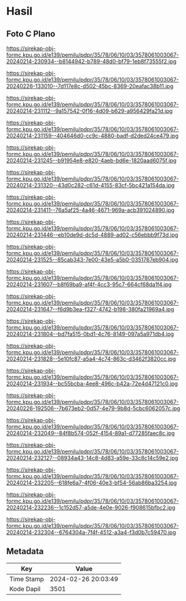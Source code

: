 # Hasil

## Foto C Plano

https://sirekap-obj-formc.kpu.go.id/e139/pemilu/pdpr/35/78/06/10/03/3578061003067-20240214-230934--b8144942-b789-48d0-bf79-1eb8f73555f2.jpg

https://sirekap-obj-formc.kpu.go.id/e139/pemilu/pdpr/35/78/06/10/03/3578061003067-20240226-133010--7d117e8c-d502-45bc-8369-20eafac38b11.jpg

https://sirekap-obj-formc.kpu.go.id/e139/pemilu/pdpr/35/78/06/10/03/3578061003067-20240214-231112--9a157542-0f16-4d09-b629-a956429fa21d.jpg

https://sirekap-obj-formc.kpu.go.id/e139/pemilu/pdpr/35/78/06/10/03/3578061003067-20240214-231159--404646d0-cc9c-4880-badf-d2ded24ce479.jpg

https://sirekap-obj-formc.kpu.go.id/e139/pemilu/pdpr/35/78/06/10/03/3578061003067-20240214-231245--b91954e8-e820-4aeb-bd6e-1820aad6075f.jpg

https://sirekap-obj-formc.kpu.go.id/e139/pemilu/pdpr/35/78/06/10/03/3578061003067-20240214-231320--43d0c282-c61d-4155-83cf-5bc421a154da.jpg

https://sirekap-obj-formc.kpu.go.id/e139/pemilu/pdpr/35/78/06/10/03/3578061003067-20240214-231411--76a5af25-4a46-4671-969a-acb391024890.jpg

https://sirekap-obj-formc.kpu.go.id/e139/pemilu/pdpr/35/78/06/10/03/3578061003067-20240214-231446--eb10de9d-dc5d-4889-ad02-c56ebbb9f73d.jpg

https://sirekap-obj-formc.kpu.go.id/e139/pemilu/pdpr/35/78/06/10/03/3578061003067-20240214-231525--85cab343-7e00-43e5-a5b0-0351767eb904.jpg

https://sirekap-obj-formc.kpu.go.id/e139/pemilu/pdpr/35/78/06/10/03/3578061003067-20240214-231607--b8f69ba9-af4f-4cc3-95c7-664cf68da1f4.jpg

https://sirekap-obj-formc.kpu.go.id/e139/pemilu/pdpr/35/78/06/10/03/3578061003067-20240214-231647--f6d9b3ea-f327-4742-b198-380fa21969a4.jpg

https://sirekap-obj-formc.kpu.go.id/e139/pemilu/pdpr/35/78/06/10/03/3578061003067-20240214-231804--bd7fa515-0bd1-4c76-8149-097a5a971db4.jpg

https://sirekap-obj-formc.kpu.go.id/e139/pemilu/pdpr/35/78/06/10/03/3578061003067-20240214-231828--5e10fc87-a5a4-4c74-863c-d3462f3820cc.jpg

https://sirekap-obj-formc.kpu.go.id/e139/pemilu/pdpr/35/78/06/10/03/3578061003067-20240214-231934--bc55bcba-4ee8-496c-b42a-72e4d47121c0.jpg

https://sirekap-obj-formc.kpu.go.id/e139/pemilu/pdpr/35/78/06/10/03/3578061003067-20240226-192506--7b673eb2-0d57-4e79-9b8d-5cbc6062057c.jpg

https://sirekap-obj-formc.kpu.go.id/e139/pemilu/pdpr/35/78/06/10/03/3578061003067-20240214-232049--84f8b574-052f-4154-89a1-d77285faec8c.jpg

https://sirekap-obj-formc.kpu.go.id/e139/pemilu/pdpr/35/78/06/10/03/3578061003067-20240214-232127--08934a43-14c8-4d83-a59e-33c8c14c59e2.jpg

https://sirekap-obj-formc.kpu.go.id/e139/pemilu/pdpr/35/78/06/10/03/3578061003067-20240214-232205--618fe6a7-4f06-40e3-bf54-56ab86ba3254.jpg

https://sirekap-obj-formc.kpu.go.id/e139/pemilu/pdpr/35/78/06/10/03/3578061003067-20240214-232236--1c152d57-a5de-4e0e-9026-f908615bfbc2.jpg

https://sirekap-obj-formc.kpu.go.id/e139/pemilu/pdpr/35/78/06/10/03/3578061003067-20240214-232304--6764304a-7f4f-4512-a3a4-f3d0b7c59470.jpg


## Metadata

| Key        | Value               |
| ---------- | ------------------- |
| Time Stamp | 2024-02-26 20:03:49 |
| Kode Dapil | 3501                |



